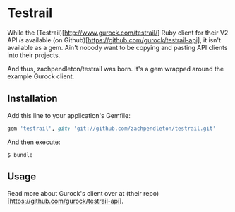 # Testrail

While the (Testrail)[http://www.gurock.com/testrail/] Ruby client for their
V2 API _is_ available (on Github)[https://github.com/gurock/testrail-api],
it isn't available as a gem. Ain't nobody want to be copying and pasting API
clients into their projects.

And thus, zachpendleton/testrail was born. It's a gem wrapped around the
example Gurock client.

## Installation

Add this line to your application's Gemfile:

```ruby
gem 'testrail', git: 'git://github.com/zachpendleton/testrail.git'
```

And then execute:

    $ bundle

## Usage

Read more about Gurock's client over at (their repo)[https://github.com/gurock/testrail-api].
